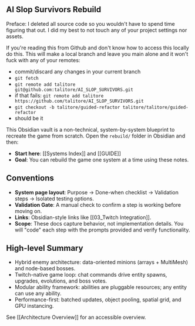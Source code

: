 ## AI Slop Survivors Rebuild

Preface: I deleted all source code so you wouldn't have to spend time figuring that out. I did my best to not touch any of your project settings nor assets.

If you're reading this from Github and don't know how to access this locally do this. This will make a local branch and leave you main alone and it won't fuck with any of your remotes:
  - commit/discard any changes in your current branch
  - `git fetch`
  - `git remote add talitore git@github.com:talitore/AI_SLOP_SURVIVORS.git`
  - if that fails: `git remote add talitore https://github.com/talitore/AI_SLOP_SURVIVORS.git`
  - `git checkout -b talitore/guided-refactor talitore/talitore/guided-refactor`
  - should be it

This Obsidian vault is a non-technical, system-by-system blueprint to recreate the game from scratch. Open the `rebuild/` folder in Obsidian and then:

- **Start here**: [[Systems Index]] and [[GUIDE]]
- **Goal**: You can rebuild the game one system at a time using these notes.

## Conventions

- **System page layout**: Purpose → Done-when checklist → Validation steps → Isolated testing options.
- **Validation Gate**: A manual check to confirm a step is working before moving on.
- **Links**: Obsidian-style links like [[03_Twitch Integration]].
- **Scope**: These docs capture behavior, not implementation details. You will "code" each step with the prompts provided and verify functionality.

## High-level Summary

- Hybrid enemy architecture: data-oriented minions (arrays + MultiMesh) and node-based bosses.
- Twitch-native game loop: chat commands drive entity spawns, upgrades, evolutions, and boss votes.
- Modular ability framework: abilities are pluggable resources; any entity can use any ability.
- Performance-first: batched updates, object pooling, spatial grid, and GPU instancing.

See [[Architecture Overview]] for an accessible overview.